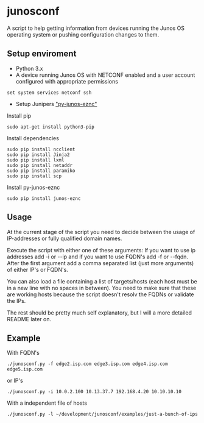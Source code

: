 # junosconf
A script to help getting information from devices running the Junos OS operating system or pushing configuration changes to them.

## Setup enviroment
- Python 3.x
- A device running Junos OS with NETCONF enabled and a user account configured with appropriate permissions
```
set system services netconf ssh
```
- Setup Junipers ["py-junos-eznc"](https://github.com/Juniper/py-junos-eznc)

Install pip
```
sudo apt-get install python3-pip
```

Install dependencies
```
sudo pip install ncclient
sudo pip install Jinja2
sudo pip install lxml
sudo pip install netaddr
sudo pip install paramiko
sudo pip install scp
```

Install py-junos-eznc
```
sudo pip install junos-eznc
```

## Usage

At the current stage of the script you need to decide between the usage of IP-addresses or fully qualified domain names.

Execute the script with either one of these arguments:
If you want to use ip addresses add -i or --ip and if you want to use FQDN's add -f or --fqdn.
After the first argument add a comma separated list (just more arguments) of either IP's or FQDN's.

You can also load a file containing a list of targets/hosts (each host must be in a new line with no spaces in between).
You need to make sure that these are working hosts because the script doesn't resolv the FQDNs or validate the IPs.

The rest should be pretty much self explanatory, but I will a more detailed README later on.

## Example

With FQDN's
```
./junosconf.py -f edge2.isp.com edge3.isp.com edge4.isp.com edge5.isp.com
```
or IP's
```
./junosconf.py -i 10.0.2.100 10.13.37.7 192.168.4.20 10.10.10.10
```
With a independent file of hosts
```
./junosconf.py -l ~/development/junosconf/examples/just-a-bunch-of-ips
```
